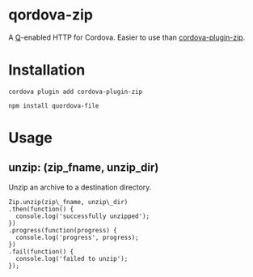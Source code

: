 # qordova-zip

A [Q](https://github.com/kriskowal/q)-enabled HTTP for Cordova. Easier to use than [cordova-plugin-zip](https://github.com/apache/cordova-plugin-file-transfer).

# Installation

`cordova plugin add cordova-plugin-zip`

`npm install quordova-file`

# Usage

## unzip: (zip\_fname, unzip\_dir)

Unzip an archive to a destination directory.

```
Zip.unzip(zip\_fname, unzip\_dir)
.then(function() {
  console.log('successfully unzipped');
})
.progress(function(progress) {
  console.log('progress', progress);
})
.fail(function() {
  console.log('failed to unzip');
});
```
